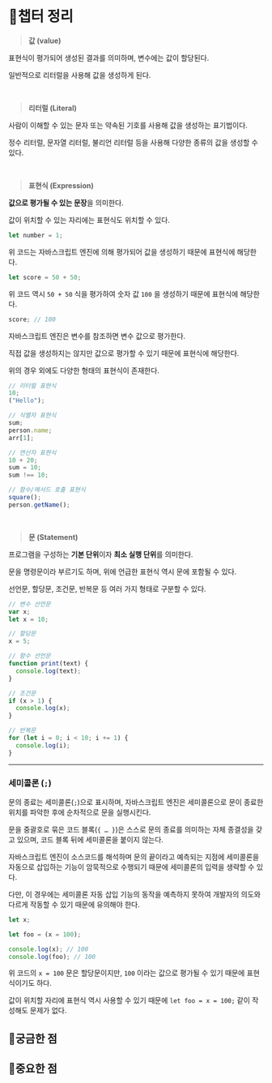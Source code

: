 # 📗챕터 정리

> **값 (value)**

표현식이 평가되어 생성된 결과를 의미하며, 변수에는 값이 할당된다.

일반적으로 리터럴을 사용해 값을 생성하게 된다.

<br/>

> **리터럴 (Literal)**

사람이 이해할 수 있는 문자 또는 약속된 기호를 사용해 값을 생성하는 표기법이다.

정수 리터럴, 문자열 리터럴, 불리언 리터럴 등을 사용해 다양한 종류의 값을 생성할 수 있다.

<br/>

> **표현식 (Expression)**

**값으로 평가될 수 있는 문장**을 의미한다.

값이 위치할 수 있는 자리에는 표현식도 위치할 수 있다.

```jsx
let number = 1;
```

위 코드는 자바스크립트 엔진에 의해 평가되어 값을 생성하기 때문에 표현식에 해당한다.

```jsx
let score = 50 + 50;
```

위 코드 역시 `50 + 50` 식을 평가하여 숫자 값 `100` 을 생성하기 때문에 표현식에 해당한다.

```jsx
score; // 100
```

자바스크립트 엔진은 변수를 참조하면 변수 값으로 평가한다.

직접 값을 생성하지는 않지만 값으로 평가할 수 있기 때문에 표현식에 해당한다.

위의 경우 외에도 다양한 형태의 표현식이 존재한다.

```jsx
// 리터럴 표현식
10;
("Hello");

// 식별자 표현식
sum;
person.name;
arr[1];

// 연산자 표현식
10 + 20;
sum = 10;
sum !== 10;

// 함수/메서드 호출 표현식
square();
person.getName();
```

<br/>

> **문 (Statement)**

프로그램을 구성하는 **기본 단위**이자 **최소 실행 단위**를 의미한다.

문을 명령문이라 부르기도 하며, 위에 언급한 표현식 역시 문에 포함될 수 있다.

선언문, 할당문, 조건문, 반복문 등 여러 가지 형태로 구분할 수 있다.

```jsx
// 변수 선언문
var x;
let x = 10;

// 할당문
x = 5;

// 함수 선언문
function print(text) {
  console.log(text);
}

// 조건문
if (x > 1) {
  console.log(x);
}

// 반복문
for (let i = 0; i < 10; i += 1) {
  console.log(i);
}
```
---

### 세미콜론 (`;`)

문의 종료는 세미콜론(`;`)으로 표시하며, 자바스크립트 엔진은 세미콜론으로 문이 종료한 위치를 파악한 후에 순차적으로 문을 실행시킨다.

문을 중괄호로 묶은 코드 블록(`{ … }`)은 스스로 문의 종료를 의미하는 자체 종결성을 갖고 있으며, 코드 블록 뒤에 세미콜론을 붙이지 않는다.

자바스크립트 엔진이 소스코드를 해석하며 문의 끝이라고 예측되는 지점에 세미콜론을 자동으로 삽입하는 기능이 암묵적으로 수행되기 때문에 세미콜론의 입력을 생략할 수 있다.

다만, 이 경우에는 세미콜론 자동 삽입 기능의 동작을 예측하지 못하여 개발자의 의도와 다르게 작동할 수 있기 때문에 유의해야 한다.

```jsx
let x;

let foo = (x = 100);

console.log(x); // 100
console.log(foo); // 100
```

위 코드의 `x = 100` 문은 할당문이지만, `100` 이라는 값으로 평가될 수 있기 때문에 표현식이기도 하다.

값이 위치할 자리에 표현식 역시 사용할 수 있기 때문에 `let foo = x = 100;` 같이 작성해도 문제가 없다.


## 🤔궁금한 점

## 📌중요한 점
